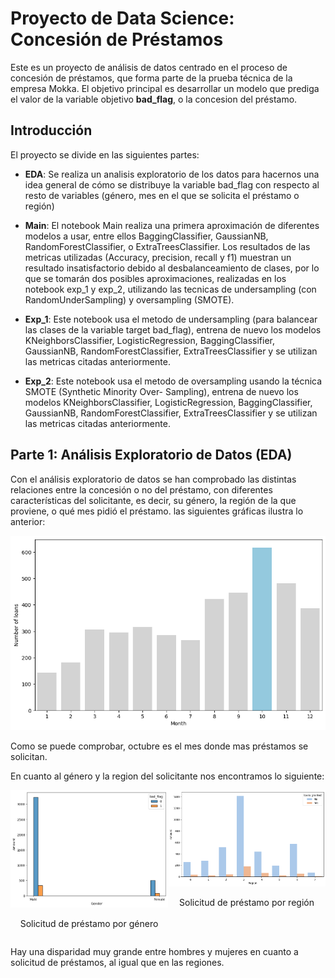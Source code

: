 # Proyecto de Data Science: Concesión de Préstamos

Este es un proyecto de análisis de datos centrado en el proceso de concesión de préstamos, que forma parte de la prueba técnica de la empresa Mokka. El objetivo principal es desarrollar un modelo que prediga el valor de la variable objetivo **bad_flag**, o la concesion del préstamo.

## Introducción

El proyecto se divide en las siguientes partes: 

- **EDA**: Se realiza un analisis exploratorio de los datos para hacernos una idea general de cómo se distribuye la variable bad_flag con respecto al resto de variables (género, mes en el que se solicita el préstamo o región)

- **Main**: El notebook Main realiza una primera aproximación de diferentes modelos a usar, entre ellos BaggingClassifier, GaussianNB, RandomForestClassifier, o ExtraTreesClassifier. Los resultados de las metricas utilizadas (Accuracy, precision, recall y f1) muestran un resultado insatisfactorio debido al desbalanceamiento de clases, por lo que se tomarán dos posibles aproximaciones, realizadas en los notebook exp_1 y exp_2, utilizando las tecnicas de undersampling (con RandomUnderSampling) y oversampling (SMOTE).

- **Exp_1**: Este notebook usa el metodo de undersampling (para balancear las clases de la variable target bad_flag), entrena de nuevo los modelos KNeighborsClassifier, LogisticRegression, BaggingClassifier, GaussianNB, RandomForestClassifier, ExtraTreesClassifier y se utilizan las metricas citadas anteriormente.

- **Exp_2**: Este notebook usa el metodo de oversampling usando la técnica SMOTE (Synthetic Minority Over- Sampling), entrena de nuevo los modelos KNeighborsClassifier, LogisticRegression, BaggingClassifier, GaussianNB, RandomForestClassifier, ExtraTreesClassifier y se utilizan las metricas citadas anteriormente.

## Parte 1: Análisis Exploratorio de Datos (EDA)

Con el análisis exploratorio de datos se han comprobado las distintas relaciones entre la concesión o no del préstamo, con diferentes características del solicitante, es decir, su género, la región de la que proviene, o qué mes pidió el préstamo. las siguientes gráficas ilustra lo anterior:

![Mes donde mas se solicitan préstamos](img/EDA/month.png)

Como se puede comprobar, octubre es el mes donde mas préstamos se solicitan.

En cuanto al género y la region del solicitante nos encontramos lo siguiente:

<div style="display: flex;">
  <div style="flex: 50%;">
    <img src="img/EDA/genre.png" width="100%">
    <p align="center">Solicitud de préstamo por género</p>
  </div>
  <div style="flex: 50%;">
    <img src="img/EDA/region.png"  width="100%">
    <p align="center">Solicitud de préstamo por región</p>
  </div>
</div>

Hay una disparidad muy grande entre hombres y mujeres en cuanto a solicitud de préstamos, al igual que en las regiones.